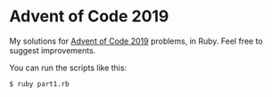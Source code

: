 # Advent of Code 2019

My solutions for [Advent of Code 2019](https://adventofcode.com) problems, in Ruby. Feel free to suggest improvements.

You can run the scripts like this: 

`$ ruby part1.rb`
